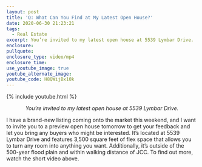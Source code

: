 ```yaml
---
layout: post
title: 'Q: What Can You Find at My Latest Open House?'
date: 2020-06-30 21:23:21
tags:
  - Real Estate
excerpt: You’re invited to my latest open house at 5539 Lymbar Drive.
enclosure:
pullquote:
enclosure_type: video/mp4
enclosure_time:
use_youtube_image: true
youtube_alternate_image:
youtube_code: H8QWijBx10k
---
```


{% include youtube.html %}

<p style="text-align:center"><em>You’re invited to my latest open house at 5539 Lymbar Drive.</em></p>

I have a brand-new listing coming onto the market this weekend, and I want to invite you to a preview open house tomorrow to get your feedback and let you bring any buyers who might be interested. It’s located at 5539 Lymbar Drive and features 3,500 square feet of flex space that allows you to turn any room into anything you want. Additionally, it’s outside of the 500-year flood plain and within walking distance of JCC. To find out more, watch the short video above.&nbsp;